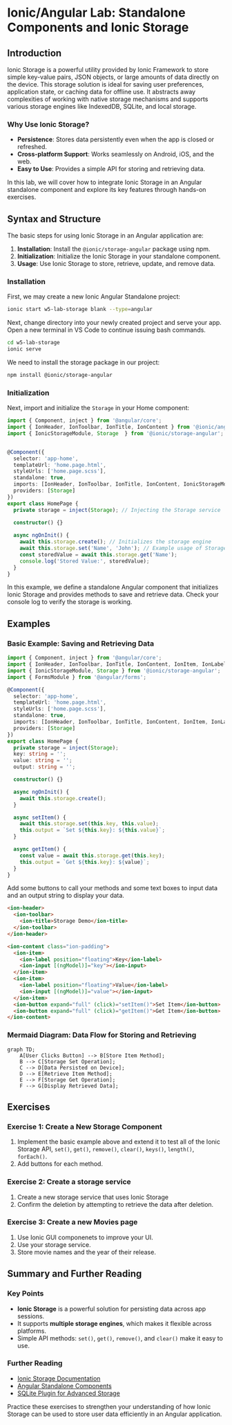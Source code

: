 # Ionic/Angular Lab: Standalone Components and Ionic Storage

## Introduction
Ionic Storage is a powerful utility provided by Ionic Framework to store simple key-value pairs, JSON objects, or large amounts of data directly on the device. This storage solution is ideal for saving user preferences, application state, or caching data for offline use. It abstracts away complexities of working with native storage mechanisms and supports various storage engines like IndexedDB, SQLite, and local storage.

### Why Use Ionic Storage?
- **Persistence**: Stores data persistently even when the app is closed or refreshed.
- **Cross-platform Support**: Works seamlessly on Android, iOS, and the web.
- **Easy to Use**: Provides a simple API for storing and retrieving data.

In this lab, we will cover how to integrate Ionic Storage in an Angular standalone component and explore its key features through hands-on exercises.

## Syntax and Structure
The basic steps for using Ionic Storage in an Angular application are:
1. **Installation**: Install the `@ionic/storage-angular` package using npm.
2. **Initialization**: Initialize the Ionic Storage in your standalone component.
3. **Usage**: Use Ionic Storage to store, retrieve, update, and remove data.

### Installation
First, we may create a new Ionic Angular Standalone project:

```bash
ionic start w5-lab-storage blank --type=angular 
```
Next, change directory into your newly created project and serve your app. Open a new terminal in VS Code to continue issuing bash commands.

```bash
cd w5-lab-storage
ionic serve
```
We need to install the storage package in our project:

```bash
npm install @ionic/storage-angular
```
### Initialization
Next, import and initialize the `Storage` in your Home component:

```typescript
import { Component, inject } from '@angular/core';
import { IonHeader, IonToolbar, IonTitle, IonContent } from '@ionic/angular/standalone';
import { IonicStorageModule, Storage  } from '@ionic/storage-angular';


@Component({
  selector: 'app-home',
  templateUrl: 'home.page.html',
  styleUrls: ['home.page.scss'],
  standalone: true,
  imports: [IonHeader, IonToolbar, IonTitle, IonContent, IonicStorageModule],
  providers: [Storage]
})
export class HomePage {
  private storage = inject(Storage); // Injecting the Storage service
  
  constructor() {}

  async ngOnInit() {
    await this.storage.create(); // Initializes the storage engine
    await this.storage.set('Name', 'John'); // Example usage of Storage
    const storedValue = await this.storage.get('Name');
    console.log('Stored Value:', storedValue);
  }
}
```

In this example, we define a standalone Angular component that initializes Ionic Storage and provides methods to save and retrieve data. Check your console log to verify the storage is working. 

## Examples

### Basic Example: Saving and Retrieving Data

```typescript
import { Component, inject } from '@angular/core';
import { IonHeader, IonToolbar, IonTitle, IonContent, IonItem, IonLabel, IonInput, IonButton, IonTextarea } from '@ionic/angular/standalone';
import { IonicStorageModule, Storage } from '@ionic/storage-angular';
import { FormsModule } from '@angular/forms';

@Component({
  selector: 'app-home',
  templateUrl: 'home.page.html',
  styleUrls: ['home.page.scss'],
  standalone: true,
  imports: [IonHeader, IonToolbar, IonTitle, IonContent, IonItem, IonLabel, IonInput, IonButton, IonTextarea, IonicStorageModule, FormsModule],
  providers: [Storage]
})
export class HomePage {
  private storage = inject(Storage);
  key: string = '';
  value: string = '';
  output: string = '';

  constructor() {}

  async ngOnInit() {
    await this.storage.create();
  }

  async setItem() {
    await this.storage.set(this.key, this.value);
    this.output = `Set ${this.key}: ${this.value}`;
  }

  async getItem() {
    const value = await this.storage.get(this.key);
    this.output = `Get ${this.key}: ${value}`;
  }
}
```
Add some buttons to call your methods and some text boxes to input data and an output string to display your data. 
```html
<ion-header>
  <ion-toolbar>
    <ion-title>Storage Demo</ion-title>
  </ion-toolbar>
</ion-header>

<ion-content class="ion-padding">
  <ion-item>
    <ion-label position="floating">Key</ion-label>
    <ion-input [(ngModel)]="key"></ion-input>
  </ion-item>
  <ion-item>
    <ion-label position="floating">Value</ion-label>
    <ion-input [(ngModel)]="value"></ion-input>
  </ion-item>
  <ion-button expand="full" (click)="setItem()">Set Item</ion-button>
  <ion-button expand="full" (click)="getItem()">Get Item</ion-button>
</ion-content>
```

### Mermaid Diagram: Data Flow for Storing and Retrieving
```mermaid
graph TD;
    A[User Clicks Button] --> B[Store Item Method];
    B --> C[Storage Set Operation];
    C --> D[Data Persisted on Device];
    D --> E[Retrieve Item Method];
    E --> F[Storage Get Operation];
    F --> G[Display Retrieved Data];
```

## Exercises

### Exercise 1: Create a New Storage Component
1. Implement the basic example above and extend it to test all of the Ionic Storage API, `set()`, `get()`, `remove()`, `clear()`, `keys()`, `length()`, `forEach()`.
2. Add buttons for each method.

### Exercise 2: Create a storage service
1. Create a new storage service that uses Ionic Storage
2. Confirm the deletion by attempting to retrieve the data after deletion.

### Exercise 3: Create a new Movies page
1. Use Ionic GUI componenets to improve your UI.
2. Use your storage service.
3. Store movie names and the year of their release.

## Summary and Further Reading

### Key Points
- **Ionic Storage** is a powerful solution for persisting data across app sessions.
- It supports **multiple storage engines**, which makes it flexible across platforms.
- Simple API methods: `set()`, `get()`, `remove()`, and `clear()` make it easy to use.

### Further Reading
- [Ionic Storage Documentation](https://ionicframework.com/docs/building/storage)
- [Angular Standalone Components](https://angular.io/guide/standalone-components)
- [SQLite Plugin for Advanced Storage](https://ionicframework.com/docs/native/sqlite)

Practice these exercises to strengthen your understanding of how Ionic Storage can be used to store user data efficiently in an Angular application.
